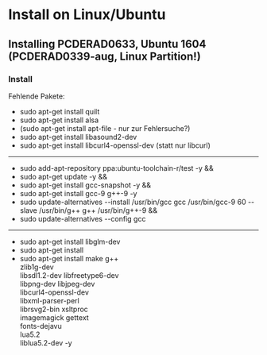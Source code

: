 Install on Linux/Ubuntu
=======================

Installing PCDERAD0633, Ubuntu 1604 (PCDERAD0339-aug, Linux Partition!)
-----------------------------------------------------------------------

### Install
Fehlende Pakete:
- sudo apt-get install quilt
- sudo apt-get install alsa
- (sudo apt-get install apt-file  - nur zur Fehlersuche?)
- sudo apt-get install libasound2-dev
- sudo apt-get install libcurl4-openssl-dev (statt nur libcurl)
***
- sudo add-apt-repository ppa:ubuntu-toolchain-r/test -y &&
- sudo apt-get update -y &&
- sudo apt-get install gcc-snapshot -y &&
- sudo apt-get install gcc-9 g++-9 -y
- sudo update-alternatives --install /usr/bin/gcc gcc /usr/bin/gcc-9 60 --slave /usr/bin/g++ g++ /usr/bin/g++-9 &&
- sudo update-alternatives --config gcc
***
- sudo apt-get install libglm-dev
- sudo apt-get install 
- sudo apt-get install make g++ \
  zlib1g-dev \
  libsdl1.2-dev libfreetype6-dev \
  libpng-dev libjpeg-dev \
  libcurl4-openssl-dev \
  libxml-parser-perl \
  librsvg2-bin xsltproc \
  imagemagick gettext \
  fonts-dejavu \
  lua5.2 \
  liblua5.2-dev -y
